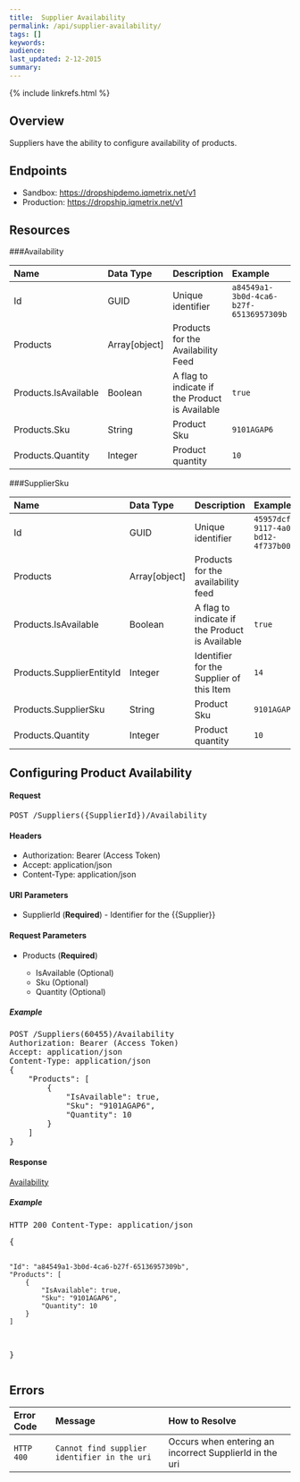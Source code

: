 ```yaml
---
title:  Supplier Availability
permalink: /api/supplier-availability/
tags: []
keywords: 
audience: 
last_updated: 2-12-2015
summary: 
---
```

{% include linkrefs.html %}


## Overview

Suppliers have the ability to configure availability of products.


## Endpoints

* Sandbox: <a href="https://dropshipdemo.iqmetrix.net/v1">https://dropshipdemo.iqmetrix.net/v1</a>
* Production: <a href="https://dropship.iqmetrix.net/v1">https://dropship.iqmetrix.net/v1</a>

## Resources

###Availability

| Name | Data Type | Description | Example |
|:-----|:----------|:------------|:--------|
| Id | GUID | Unique identifier | `a84549a1-3b0d-4ca6-b27f-65136957309b` |
| Products | Array[object] | Products for the Availability Feed |  |
| Products.IsAvailable | Boolean | A flag to indicate if the Product is Available | `true` |
| Products.Sku | String | Product Sku | `9101AGAP6` |
| Products.Quantity | Integer | Product quantity | `10` |


###SupplierSku

| Name | Data Type | Description | Example |
|:-----|:----------|:------------|:--------|
| Id | GUID | Unique identifier | `45957dcf-9117-4a0f-bd12-4f737b000f2e` |
| Products | Array[object] | Products for the availability feed |  |
| Products.IsAvailable | Boolean | A flag to indicate if the Product is Available | `true` |
| Products.SupplierEntityId | Integer | Identifier for the Supplier of this Item | `14` |
| Products.SupplierSku | String | Product Sku | `9101AGAP6` |
| Products.Quantity | Integer | Product quantity | `10` |







<h2 id='configuring-product-availability' class='clickable-header top-level-header'>Configuring Product Availability</h2>



<h4>Request</h4>

<pre>
POST /Suppliers({SupplierId})/Availability
</pre>

#### Headers


* Authorization: Bearer (Access Token)
* Accept: application/json
* Content-Type: application/json



#### URI Parameters


* SupplierId (**Required**)  - Identifier for the {{Supplier}} 



#### Request Parameters

<ul><li>Products (<strong>Required</strong>) </li><ul><li>IsAvailable (Optional) </li><li>Sku (Optional) </li><li>Quantity (Optional) </li></ul></ul>

<h5>Example</h5>

<pre>
POST /Suppliers(60455)/Availability
Authorization: Bearer (Access Token)
Accept: application/json
Content-Type: application/json
{
    "Products": [
        {
            "IsAvailable": true,
            "Sku": "9101AGAP6",
            "Quantity": 10
        }
    ]
}
</pre>

#### Response


<a href='#availability'>Availability</a>

<h5>Example</h5>

<pre>
HTTP 200 Content-Type: application/json
</pre><pre>{
    "Id": "a84549a1-3b0d-4ca6-b27f-65136957309b",
    "Products": [
        {
            "IsAvailable": true,
            "Sku": "9101AGAP6",
            "Quantity": 10
        }
    ]
}</pre>

## Errors


| Error Code | Message | How to Resolve |
|:-----------|:--------|:---------------|
| `HTTP 400` | `Cannot find supplier identifier in the uri` | Occurs when entering an incorrect SupplierId in the uri |

